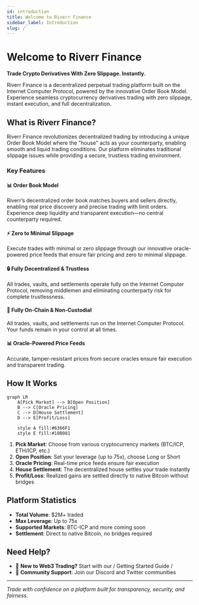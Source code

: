 ```yaml
---
id: introduction
title: Welcome to Riverr Finance
sidebar_label: Introduction
slug: /
---
```


# Welcome to Riverr Finance

**Trade Crypto Derivatives With Zero Slippage. Instantly.**

Riverr Finance is a decentralized perpetual trading platform built on the Internet Computer Protocol, powered by the innovative Order Book Model. Experience seamless cryptocurrency derivatives trading with zero slippage, instant execution, and full decentralization.

## What is Riverr Finance?

Riverr Finance revolutionizes decentralized trading by introducing a unique Order Book Model where the "house" acts as your counterparty, enabling smooth and liquid trading conditions. Our platform eliminates traditional slippage issues while providing a secure, trustless trading environment.

### Key Features

<div className="feature-card">

#### 📊 Order Book Model
Riverr’s decentralized order book matches buyers and sellers directly, enabling real price discovery and precise trading with limit orders. Experience deep liquidity and transparent execution—no central counterparty required.

</div>

<div className="feature-card">

#### ⚡ Zero to Minimal Slippage  
Execute trades with minimal or zero slippage through our innovative oracle-powered price feeds that ensure fair pricing and zero to minimal slippage.

</div>

<div className="feature-card">

#### 🔒 Fully Decentralized & Trustless
All trades, vaults, and settlements operate fully on the Internet Computer Protocol, removing middlemen and eliminating counterparty risk for complete trustlessness.

</div>

<div className="feature-card">

#### 🚀 Fully On-Chain & Non-Custodial
All trades, vaults, and settlements run on the Internet Computer Protocol. Your funds remain in your control at all times.

</div>

<div className="feature-card">

#### 📊 Oracle-Powered Price Feeds
Accurate, tamper-resistant prices from secure oracles ensure fair execution and transparent trading.

</div>

## How It Works

```mermaid
graph LR
    A[Pick Market] --> B[Open Position]
    B --> C[Oracle Pricing] 
    C --> D[House Settlement]
    D --> E[Profit/Loss]
    
    style A fill:#6366F1
    style E fill:#10B981
```

1. **Pick Market**: Choose from various cryptocurrency markets (BTC/ICP, ETH/ICP, etc.)
2. **Open Position**: Set your leverage (up to 75x), choose Long or Short
3. **Oracle Pricing**: Real-time price feeds ensure fair execution
4. **House Settlement**: The decentralized house settles your trade instantly
5. **Profit/Loss**: Realized gains are settled directly to native Bitcoin without bridges

## Platform Statistics

- **Total Volume**: $2M+ traded
- **Max Leverage**: Up to 75x
- **Supported Markets**: BTC-ICP and more coming soon
- **Settlement**: Direct to native Bitcoin, no bridges required

## Need Help?

- 📖 **New to Web3 Trading?** Start with our / Getting Started Guide /
- 💬 **Community Support**: Join our Discord and Twitter communities

---

*Trade with confidence on a platform built for transparency, security, and fairness.*